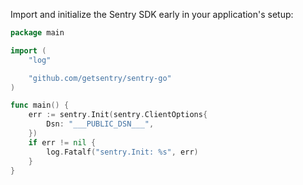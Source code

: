 Import and initialize the Sentry SDK early in your application's setup:

```go
package main

import (
	"log"

	"github.com/getsentry/sentry-go"
)

func main() {
	err := sentry.Init(sentry.ClientOptions{
		Dsn: "___PUBLIC_DSN___",
	})
	if err != nil {
		log.Fatalf("sentry.Init: %s", err)
	}
}
```
